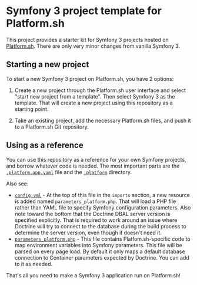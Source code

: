 # Symfony 3 project template for Platform.sh

This project provides a starter kit for Symfony 3 projects hosted on [Platform.sh](http://platform.sh).  There are only very minor changes from vanilla Symfony 3.

## Starting a new project

To start a new Symfony 3 project on Platform.sh, you have 2 options:

1. Create a new project through the Platform.sh user interface and select "start    new project from a template".  Then select Symfony 3 as the template. That will create a new project using this repository as a starting point.

2. Take an existing project, add the necessary Platform.sh files, and push it to a Platform.sh Git repository.

## Using as a reference

You can use this repository as a reference for your own Symfony projects, and
borrow whatever code is needed.  The most important parts are the [`.platform.app.yaml`](/.platform.app.yaml) file and the [`.platform`](/.platform) directory.

Also see:

* [`config.yml`](/app/config/config.yaml) - At the top of this file in the `imports` section, a new resource is added named `parameters_platform.php`.  That will load a PHP file rather than YAML file to specify Symfony configuration parameters.  Also note toward the bottom that the Doctrine DBAL server version is specified explicitly.  That is required to work around an issue where Doctrine will try to connect to the database during the build process to determine the server version, even though it doesn't need it.
* [`parameters_platform.php`](/app/config/parameters_platform.php) - This file contains Platfom.sh-specific code to map environment variables into Symfony parameters.  This file will be parsed on every page load.  By default it only maps a default database connection to Container parameters expected by Doctrine.  You can add to it as needed.

That's all you need to make a Symfony 3 application run on Platform.sh!
